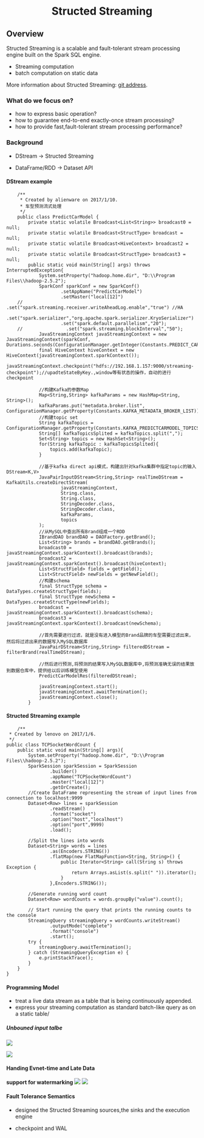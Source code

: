 # <center>Structed Streaming</center>
## Overview
Structed Streaming is a scalable and fault-tolerant stream processing engine built on the Spark SQL engine.

- Streaming computation 
- batch computation on static data

More information about Structed Streaming: [git address](https://github.com/jianhuaixie/structed-streaming/blob/master/Structed%20Streaming.md).
### What do we focus on?

- how to express basic operation?
- how to guarantee end-to-end exactly-once stream processing?
- how to provide fast,fault-tolerant stream processing performance?

### Background

* DStream  -> Structed Streaming

* DataFrame/RDD -> Dataset API

#### DStream example

		/**
		 * Created by alienware on 2017/1/10.
		 * 车型预测流式处理
		 */
		public class PredictCarModel {
		    private static volatile Broadcast<List<String>> broadcast0 = null;
		    private static volatile Broadcast<StructType> broadcast = null;
		    private static volatile Broadcast<HiveContext> broadcast2 = null;
		    private static volatile Broadcast<StructType> broadcast3 = null;
		    public static void main(String[] args) throws InterruptedException{
		        System.setProperty("hadoop.home.dir", "D:\\Program Files\\hadoop-2.5.2");
		        SparkConf sparkConf = new SparkConf()
		                .setAppName("PredictCarModel")
		                .setMaster("local[12]")
		//                .set("spark.streaming.receiver.writeAheadLog.enable","true") //HA
		                .set("spark.serializer","org.apache.spark.serializer.KryoSerializer")
		                .set("spark.default.parallelism","20");
		//                .set("spark.streaming.blockInterval","50");
		        JavaStreamingContext javaStreamingContext = new JavaStreamingContext(sparkConf, Durations.seconds(ConfigurationManager.getInteger(Constants.PREDICT_CARMODEL_DURATION)));
		        final HiveContext hiveContext = new HiveContext(javaStreamingContext.sparkContext());
		        javaStreamingContext.checkpoint("hdfs://192.168.1.157:9000/streaming-checkpoint");//upadteStateByKey.,window等有状态的操作，自动的进行checkpoint
		
		        //构建Kafka的参数Map
		        Map<String,String> kafkaParams = new HashMap<String, String>();
		        kafkaParams.put("metadata.broker.list", ConfigurationManager.getProperty(Constants.KAFKA_METADATA_BROKER_LIST));
		        //构建topic set
		        String kafkaTopics = ConfigurationManager.getProperty(Constants.KAFKA_PREDICTCARMODEL_TOPICS);
		        String[] kafkaTopicsSplited = kafkaTopics.split(",");
		        Set<String> topics = new HashSet<String>();
		        for(String kafkaTopic : kafkaTopicsSplited){
		            topics.add(kafkaTopic);
		        }
		
		        //基于kafka direct api模式，构建出针对kafka集群中指定topic的输入DStream<K,V>
		        JavaPairInputDStream<String,String> realTimeDStream = KafkaUtils.createDirectStream(
		                javaStreamingContext,
		                String.class,
		                String.class,
		                StringDecoder.class,
		                StringDecoder.class,
		                kafkaParams,
		                topics
		        );
		        //从MySQL中查出所有Brand组成一个RDD
		        IBrandDAO brandDAO = DAOFactory.getBrand();
		        List<String> brands = brandDAO.getBrands();
		        broadcast0 = javaStreamingContext.sparkContext().broadcast(brands);
		        broadcast2 = javaStreamingContext.sparkContext().broadcast(hiveContext);
		        List<StructField> fields = getField();
		        List<StructField> newFields = getNewField();
		        //构建schema
		        final StructType schema = DataTypes.createStructType(fields);
		        final StructType newSchema = DataTypes.createStructType(newFields);
		        broadcast = javaStreamingContext.sparkContext().broadcast(schema);
		        broadcast3 = javaStreamingContext.sparkContext().broadcast(newSchema);
		
		        //首先需要进行过滤，就是没有进入模型的Brand品牌的车型需要过滤出来，然后将过滤出来的数据写入MySQL数据库
		        JavaPairDStream<String,String> filteredDStream = filterBrand(realTimeDStream);
		
		        //然后进行预测,将预测的结果写入MySQL数据库中,将预测准确无误的结果放到数据仓库中，提供给以后训练模型使用
		        PredictCarModelRes(filteredDStream);
		
		        javaStreamingContext.start();
		        javaStreamingContext.awaitTermination();
		        javaStreamingContext.close();
		    }


#### Structed Streaming example

		/**
	 * Created by lenovo on 2017/1/6.
	 */
	public class TCPSocketWordCount {
	    public static void main(String[] args){
	        System.setProperty("hadoop.home.dir", "D:\\Program Files\\hadoop-2.5.2");
	        SparkSession sparkSession = SparkSession
	                .builder()
	                .appName("TCPSocketWordCount")
	                .master("local[12]")
	                .getOrCreate();
	        //Create DataFrame representing the stream of input lines from connection to localhost:9999
	        Dataset<Row> lines = sparkSession
	                .readStream()
	                .format("socket")
	                .option("host","localhost")
	                .option("port",9999)
	                .load();
	
	        //Split the lines into words
	        Dataset<String> words = lines
	                .as(Encoders.STRING())
	                .flatMap(new FlatMapFunction<String, String>() {
	                    public Iterator<String> call(String s) throws Exception {
	                        return Arrays.asList(s.split(" ")).iterator();
	                    }
	                },Encoders.STRING());
	
	        //Generate running word count
	        Dataset<Row> wordCounts = words.groupBy("value").count();
	
	        // Start running the query that prints the running counts to the console
	        StreamingQuery streamingQuery = wordCounts.writeStream()
	                .outputMode("complete")
	                .format("console")
	                .start();
	        try {
	            streamingQuery.awaitTermination();
	        } catch (StreamingQueryException e) {
	            e.printStackTrace();
	        }
	    }
	}


#### Programming Model
 - treat a live data stream as a table that is being continuously appended.
 - express your streaming computation as standard batch-like query as on a static table/

##### Unbouned input talbe
![](http://spark.apache.org/docs/latest/img/structured-streaming-stream-as-a-table.png)

![](https://camo.githubusercontent.com/577568ff225331607c16edb5749e8c0eaf812520/687474703a2f2f737061726b2e6170616368652e6f72672f646f63732f6c61746573742f696d672f737472756374757265642d73747265616d696e672d6d6f64656c2e706e67)

#### Handing Evnet-time and Late Data
**support for watermarking**
![](https://camo.githubusercontent.com/26978c61240adc75283a6d1a56c62a5d090ca10e/687474703a2f2f737061726b2e6170616368652e6f72672f646f63732f6c61746573742f696d672f737472756374757265642d73747265616d696e672d6c6174652d646174612e706e67)
![](https://camo.githubusercontent.com/3a25a793671365c9d1964301a19084d3a894a5a2/687474703a2f2f737061726b2e6170616368652e6f72672f646f63732f6c61746573742f696d672f737472756374757265642d73747265616d696e672d77617465726d61726b2e706e67)

#### Fault Tolerance Semantics

- designed the Structed Streaming sources,the sinks and the execution engine

- checkpoint and WAL
